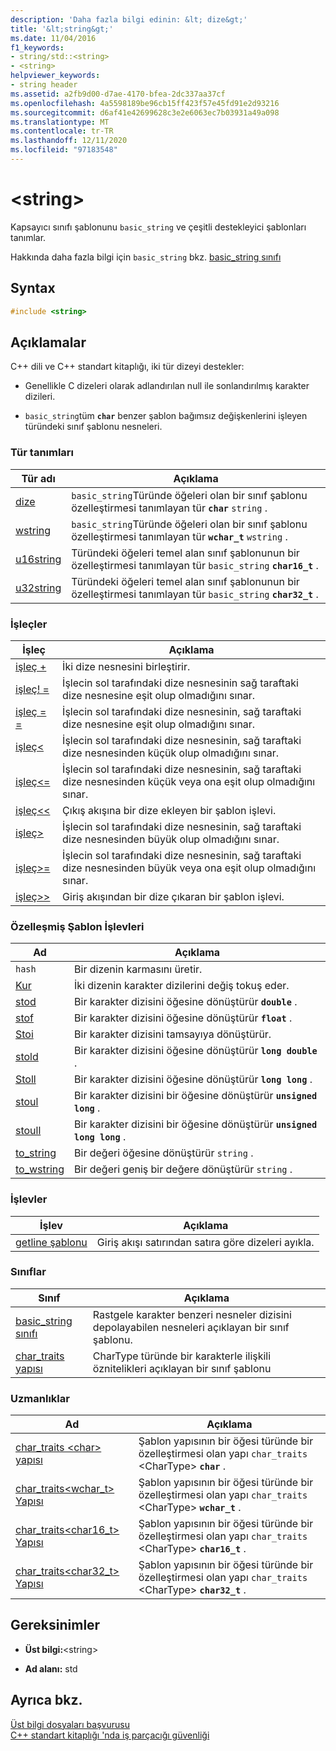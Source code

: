```yaml
---
description: 'Daha fazla bilgi edinin: &lt; dize&gt;'
title: '&lt;string&gt;'
ms.date: 11/04/2016
f1_keywords:
- string/std::<string>
- <string>
helpviewer_keywords:
- string header
ms.assetid: a2fb9d00-d7ae-4170-bfea-2dc337aa37cf
ms.openlocfilehash: 4a5598189be96cb15ff423f57e45fd91e2d93216
ms.sourcegitcommit: d6af41e42699628c3e2e6063ec7b03931a49a098
ms.translationtype: MT
ms.contentlocale: tr-TR
ms.lasthandoff: 12/11/2020
ms.locfileid: "97183548"
---
```

# <a name="ltstringgt"></a>&lt;string&gt;

Kapsayıcı sınıfı şablonunu `basic_string` ve çeşitli destekleyici şablonları tanımlar.

Hakkında daha fazla bilgi için `basic_string` bkz. [basic_string sınıfı](../standard-library/basic-string-class.md)

## <a name="syntax"></a>Syntax

```cpp
#include <string>
```

## <a name="remarks"></a>Açıklamalar

C++ dili ve C++ standart kitaplığı, iki tür dizeyi destekler:

- Genellikle C dizeleri olarak adlandırılan null ile sonlandırılmış karakter dizileri.

- `basic_string`tüm **`char`** benzer şablon bağımsız değişkenlerini işleyen türündeki sınıf şablonu nesneleri.

### <a name="typedefs"></a>Tür tanımları

|Tür adı|Açıklama|
|-|-|
|[dize](../standard-library/string-typedefs.md#string)|`basic_string`Türünde öğeleri olan bir sınıf şablonu özelleştirmesi tanımlayan tür **`char`** `string` .|
|[wstring](../standard-library/string-typedefs.md#wstring)|`basic_string`Türünde öğeleri olan bir sınıf şablonu özelleştirmesi tanımlayan tür **`wchar_t`** `wstring` .|
|[u16string](../standard-library/string-typedefs.md#u16string)|Türündeki öğeleri temel alan sınıf şablonunun bir özelleştirmesi tanımlayan tür `basic_string` **`char16_t`** .|
|[u32string](../standard-library/string-typedefs.md#u32string)|Türündeki öğeleri temel alan sınıf şablonunun bir özelleştirmesi tanımlayan tür `basic_string` **`char32_t`** .|

### <a name="operators"></a>İşleçler

|İşleç|Açıklama|
|-|-|
|[işleç +](../standard-library/string-operators.md#op_add)|İki dize nesnesini birleştirir.|
|[işleç! =](../standard-library/string-operators.md#op_neq)|İşlecin sol tarafındaki dize nesnesinin sağ taraftaki dize nesnesine eşit olup olmadığını sınar.|
|[işleç = =](../standard-library/string-operators.md#op_eq_eq)|İşlecin sol tarafındaki dize nesnesinin, sağ taraftaki dize nesnesine eşit olup olmadığını sınar.|
|[işleç<](../standard-library/string-operators.md#op_lt)|İşlecin sol tarafındaki dize nesnesinin, sağ taraftaki dize nesnesinden küçük olup olmadığını sınar.|
|[işleç<=](../standard-library/string-operators.md#op_lt_eq)|İşlecin sol tarafındaki dize nesnesinin, sağ taraftaki dize nesnesinden küçük veya ona eşit olup olmadığını sınar.|
|[işleç<\<](../standard-library/string-operators.md#op_lt_lt)|Çıkış akışına bir dize ekleyen bir şablon işlevi.|
|[işleç>](../standard-library/string-operators.md#op_gt)|İşlecin sol tarafındaki dize nesnesinin, sağ taraftaki dize nesnesinden büyük olup olmadığını sınar.|
|[işleç>=](../standard-library/string-operators.md#op_gt_eq)|İşlecin sol tarafındaki dize nesnesinin, sağ taraftaki dize nesnesinden büyük veya ona eşit olup olmadığını sınar.|
|[işleç>>](../standard-library/string-operators.md#op_gt_gt)|Giriş akışından bir dize çıkaran bir şablon işlevi.|

### <a name="specialized-template-functions"></a>Özelleşmiş Şablon İşlevleri

|Ad|Açıklama|
|-|-|
|`hash`|Bir dizenin karmasını üretir.|
|[Kur](../standard-library/string-functions.md#swap)|İki dizenin karakter dizilerini değiş tokuş eder.|
|[stod](../standard-library/string-functions.md#stod)|Bir karakter dizisini öğesine dönüştürür **`double`** .|
|[stof](../standard-library/string-functions.md#stof)|Bir karakter dizisini öğesine dönüştürür **`float`** .|
|[Stoi](../standard-library/string-functions.md#stoi)|Bir karakter dizisini tamsayıya dönüştürür.|
|[stold](../standard-library/string-functions.md#stold)|Bir karakter dizisini öğesine dönüştürür **`long double`** .|
|[Stoll](../standard-library/string-functions.md#stoll)|Bir karakter dizisini öğesine dönüştürür **`long long`** .|
|[stoul](../standard-library/string-functions.md#stoul)|Bir karakter dizisini bir öğesine dönüştürür **`unsigned long`** .|
|[stoull](../standard-library/string-functions.md#stoull)|Bir karakter dizisini bir öğesine dönüştürür **`unsigned long long`** .|
|[to_string](../standard-library/string-functions.md#to_string)|Bir değeri öğesine dönüştürür `string` .|
|[to_wstring](../standard-library/string-functions.md#to_wstring)|Bir değeri geniş bir değere dönüştürür `string` .|

### <a name="functions"></a>İşlevler

|İşlev|Açıklama|
|-|-|
|[getline şablonu](../standard-library/string-functions.md#getline)|Giriş akışı satırından satıra göre dizeleri ayıkla.|

### <a name="classes"></a>Sınıflar

|Sınıf|Açıklama|
|-|-|
|[basic_string sınıfı](../standard-library/basic-string-class.md)|Rastgele karakter benzeri nesneler dizisini depolayabilen nesneleri açıklayan bir sınıf şablonu.|
|[char_traits yapısı](../standard-library/char-traits-struct.md)|CharType türünde bir karakterle ilişkili öznitelikleri açıklayan bir sınıf şablonu|

### <a name="specializations"></a>Uzmanlıklar

|Ad|Açıklama|
|-|-|
|[char_traits \<char> yapısı](../standard-library/char-traits-char-struct.md)|Şablon yapısının bir öğesi türünde bir özelleştirmesi olan yapı `char_traits` \<CharType> **`char`** .|
|[char_traits<wchar_t> Yapısı](../standard-library/char-traits-wchar-t-struct.md)|Şablon yapısının bir öğesi türünde bir özelleştirmesi olan yapı `char_traits` \<CharType> **`wchar_t`** .|
|[char_traits<char16_t> Yapısı](../standard-library/char-traits-char16-t-struct.md)|Şablon yapısının bir öğesi türünde bir özelleştirmesi olan yapı `char_traits` \<CharType> **`char16_t`** .|
|[char_traits<char32_t> Yapısı](../standard-library/char-traits-char32-t-struct.md)|Şablon yapısının bir öğesi türünde bir özelleştirmesi olan yapı `char_traits` \<CharType> **`char32_t`** .|

## <a name="requirements"></a>Gereksinimler

- **Üst bilgi:**\<string>

- **Ad alanı:** std

## <a name="see-also"></a>Ayrıca bkz.

[Üst bilgi dosyaları başvurusu](../standard-library/cpp-standard-library-header-files.md)\
[C++ standart kitaplığı 'nda iş parçacığı güvenliği](../standard-library/thread-safety-in-the-cpp-standard-library.md)
